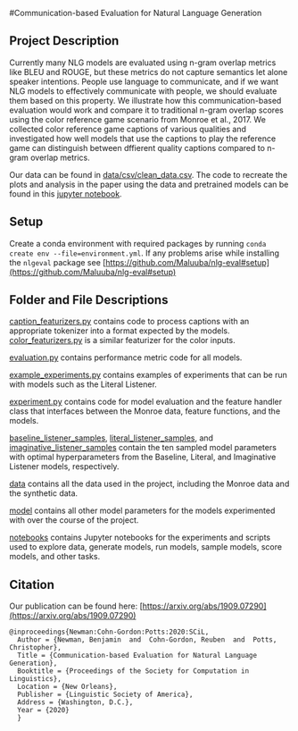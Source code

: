 #Communication-based Evaluation for Natural Language Generation

## Project Description 
Currently many NLG models are evaluated using n-gram overlap metrics like BLEU and ROUGE, but these metrics do not capture semantics let alone speaker intentions. People use language to communicate, and if we want NLG models to effectively communicate with people, we should evaluate them based on this property. We illustrate how this communication-based evaluation would work and compare it to traditional n-gram overlap scores using the color reference game scenario from Monroe et al., 2017. We collected color reference game captions of various qualities and investigated how well models that use the captions to play the reference game can distinguish between dffierent quality captions compared to n-gram overlap metrics.

Our data can be found in [data/csv/clean_data.csv](./data/csv/clean_data.csv). The code to recreate the plots and analysis in the paper using the data and pretrained models can be found in this [jupyter notebook](./notebooks/Replication%20Example%20Notebook.ipynb).

## Setup
Create a conda environment with required packages by running `conda create env --file=environment.yml`.
If any problems arise while installing the `nlgeval` package see [https://github.com/Maluuba/nlg-eval#setup](https://github.com/Maluuba/nlg-eval#setup)

## Folder and File Descriptions
[caption_featurizers.py](./caption_featurizers.py) contains code to process captions with an appropriate tokenizer into a format expected by the models. [color_featurizers.py](./color_featurizers.py) is a similar featurizer for the color inputs.

[evaluation.py](./evaluation.py) contains performance metric code for all models.

[example_experiments.py](./example_experiments) contains examples of experiments that can be run with models such as the Literal Listener.

[experiment.py](./experiment.py) contains code for model evaluation and the feature handler class that interfaces between the Monroe data, feature functions, and the models.

[baseline_listener_samples](./baseline_listener_samples/), [literal_listener_samples](./literal_listener_samples/), and [imaginative_listener_samples](./imaginative_listener_samples/) contain the ten sampled model parameters with optimal hyperparameters from the Baseline, Literal, and Imaginative Listener models, respectively.

[data](./data/) contains all the data used in the project, including the Monroe data and the synthetic data.

[model](./model/) contains all other model parameters for the models experimented with over the course of the project.

[notebooks](./notebooks/) contains Jupyter notebooks for the experiments and scripts used to explore data, generate models, run models, sample models, score models, and other tasks.

## Citation
Our publication can be found here: [https://arxiv.org/abs/1909.07290](https://arxiv.org/abs/1909.07290)
```
@inproceedings{Newman:Cohn-Gordon:Potts:2020:SCiL,
  Author = {Newman, Benjamin  and  Cohn-Gordon, Reuben  and  Potts, Christopher},
  Title = {Communication-based Evaluation for Natural Language Generation},
  Booktitle = {Proceedings of the Society for Computation in Linguistics},
  Location = {New Orleans},
  Publisher = {Linguistic Society of America},
  Address = {Washington, D.C.},
  Year = {2020}
  }
```

